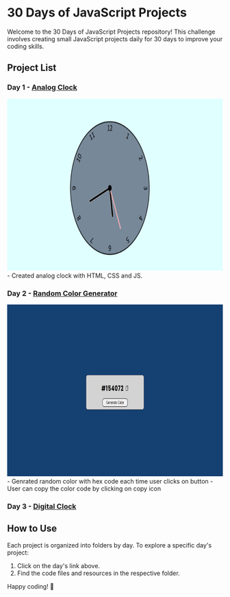 # 30 Days of JavaScript Projects

Welcome to the 30 Days of JavaScript Projects repository! This challenge involves creating small JavaScript projects daily for 30 days to improve your coding skills.

## Project List

### Day 1 - [Analog Clock](https://github.com/codeyumm/JS-30-Days/tree/main/Day-1-Clock)
<img src="https://github.com/codeyumm/JS-30-Days/blob/main/Day-1-Clock/images/clock-thumbnail.png" width="800" height="400" />
- Created analog clock with HTML, CSS and JS.

### Day 2 - [Random Color Generator](https://github.com/codeyumm/JS-30-Days/tree/62eadde0eb45c8f689d8955fc9482e66973e8710/Day%202%20-%20Random%20Color%20Generator)
<img src="https://github.com/codeyumm/JS-30-Days/blob/62eadde0eb45c8f689d8955fc9482e66973e8710/Day%202%20-%20Random%20Color%20Generator/images/thumbnail.png" width="800" height="400" />
- Genrated random color with hex code each time user clicks on button
- User can copy the color code by clicking on copy icon

### Day 3 - [Digital Clock](https://github.com/codeyumm/JS-30-Days/tree/79667e54ac25a710f0d92aec12fb6eac22e17b84/Day%203%20-%20Digital%20clock)


## How to Use

Each project is organized into folders by day. To explore a specific day's project:

1. Click on the day's link above.
2. Find the code files and resources in the respective folder.

Happy coding! 🚀
